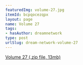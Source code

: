 ```yaml
---
featuredImg: volume-27.jpg
itemId: bcpqocezqpx
layout: page
name: Volume 27
tags:
- hasAuthor: dreamnetwork
type: post
urlSlug: dream-network-volume-27
---
```

<a href="../files/Volume_27.zip" download>Volume 27 (.zip file, 13mb)</a>